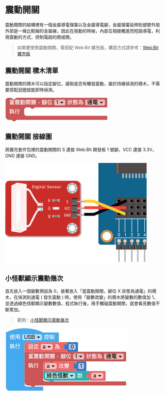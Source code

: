 # 震動開關

震動開關的結構裡有一個金屬導電彈簧以及金屬導電腳，金屬彈簧延伸到塑膠外殼外部是一條比較細的金屬線，因此在晃動的時候，內部互相接觸進而短路導電，利用震動的方式，控制電路的開或關。

> 如果要使用震動開關，需搭配 Web:Bit 擴充板，購買方式請參考：[Web:Bit 擴充板](https://store.webduino.io/products/webbit-extension-board?utm_source=webbit&utm_medium=article#_blank)

## 震動開關 積木清單

震動開關的積木可以指定腳位，讀取是否有觸發震動，屬於持續偵測的積木，不需要搭配迴圈就能即時偵測。

![震動開關](../../../../media/zh-cn/education/extension-full-package/vibration-01.jpg)

## 震動開關 接線圖

將擴充套件包裡的震動開關的 S 連接 Web:Bit 開發板 1 號腳，VCC 連接 3.3V，GND 連接 GND。

![震動開關](../../../../media/zh-cn/education/extension-full-package/vibration-02.jpg)

## 小怪獸顯示震動幾次

首先放入一個變數預設為 0，接著放入「當震動開關，腳位 X 狀態為通電」的積木，在偵測到通電 ( 發生震動 ) 時，使用「變數改變」的積木將變數的數值加 1，並透過綠色怪獸顯示變數數值，程式執行後，用手觸碰震動開關，就會看見數值不斷累加。

> 範例：[小怪獸顯示震動幾次](https://webbit.webduino.io/blockly/?demo=default#6yY4W26xOb03w#_blank)

![震動開關](../../../../media/zh-cn/education/extension-full-package/vibration-03.jpg)




